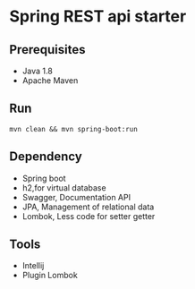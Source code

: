# Spring REST api starter

## Prerequisites
- Java 1.8
- Apache Maven

## Run

```
mvn clean && mvn spring-boot:run
```

## Dependency
- Spring boot
- h2,for virtual database
- Swagger, Documentation API
- JPA, Management of relational data
- Lombok, Less code for setter getter

## Tools
- Intellij
- Plugin Lombok